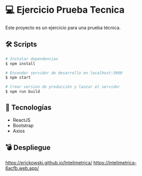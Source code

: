 # 💻 Ejercicio Prueba Tecnica

Este proyecto es un ejercicio para una prueba técnica.

## 🛠 Scripts

```bash
# Instalar dependencias
$ npm install

# Encender servidor de desarrollo en localhost:3000
$ npm start

# Crear version de producción y lanzar el servidor
$ npm run build

```

## 💎 Tecnologías

- ReactJS
- Bootstrap
- Axios

## 💣 Despliegue
https://erickowski.github.io/Intelimetrica/
https://intelimetrica-6acfb.web.app/
